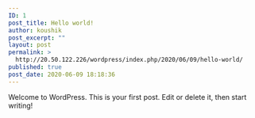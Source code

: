 ```yaml
---
ID: 1
post_title: Hello world!
author: koushik
post_excerpt: ""
layout: post
permalink: >
  http://20.50.122.226/wordpress/index.php/2020/06/09/hello-world/
published: true
post_date: 2020-06-09 18:18:36
---
```

<!-- wp:paragraph -->
<p>Welcome to WordPress. This is your first post. Edit or delete it, then start writing!</p>
<!-- /wp:paragraph -->